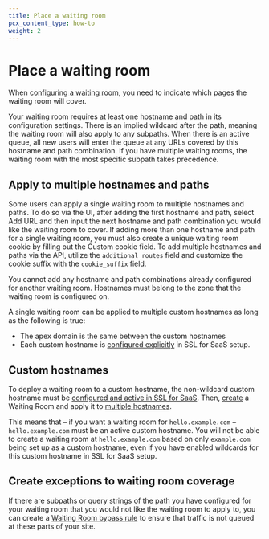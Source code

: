 ```yaml
---
title: Place a waiting room
pcx_content_type: how-to
weight: 2
---
```


# Place a waiting room

When [configuring a waiting room](/waiting-room/how-to/create-waiting-room/), you need to indicate which pages the waiting room will cover. 

Your waiting room requires at least one hostname and path in its configuration settings. There is an implied wildcard after the path, meaning the waiting room will also apply to any subpaths. When there is an active queue, all new users will enter the queue at any URLs covered by this hostname and path combination. If you have multiple waiting rooms, the waiting room with the most specific subpath takes precedence.

## Apply to multiple hostnames and paths

Some users can apply a single waiting room to multiple hostnames and paths. To do so via the UI, after adding the first hostname and path, select Add URL and then input the next hostname and path combination you would like the waiting room to cover. If adding more than one hostname and path for a single waiting room, you must also create a unique waiting room cookie by filling out the Custom cookie field. To add multiple hostnames and paths via the API, utilize the `additional_routes` field and customize the cookie suffix with the `cookie_suffix` field.

You cannot add any hostname and path combinations already configured for another waiting room. Hostnames must belong to the zone that the waiting room is configured on.

A single waiting room can be applied to multiple custom hostnames as long as the following is true:
- The apex domain is the same between the custom hostnames
- Each custom hostname is [configured explicitly](#custom-hostnames) in SSL for SaaS setup.

## Custom hostnames

To deploy a waiting room to a custom hostname, the non-wildcard custom hostname must be [configured and active in SSL for SaaS](/cloudflare-for-platforms/cloudflare-for-saas/domain-support/create-custom-hostnames/). Then, [create](/waiting-room/how-to/create-waiting-room/) a Waiting Room and apply it to [multiple hostnames](#apply-to-multiple-hostnames-and-paths).

This means that – if you want a waiting room for `hello.example.com` – `hello.example.com` must be an active custom hostname. You will not be able to create a waiting room at `hello.example.com` based on only `example.com` being set up as a custom hostname, even if you have enabled wildcards for this custom hostname in SSL for SaaS setup.

## Create exceptions to waiting room coverage

If there are subpaths or query strings of the path you have configured for your waiting room that you would not like the waiting room to apply to, you can create a [Waiting Room bypass rule](/waiting-room/additional-options/waiting-room-rules/bypass-rules/#common-use-cases) to ensure that traffic is not queued at these parts of your site.